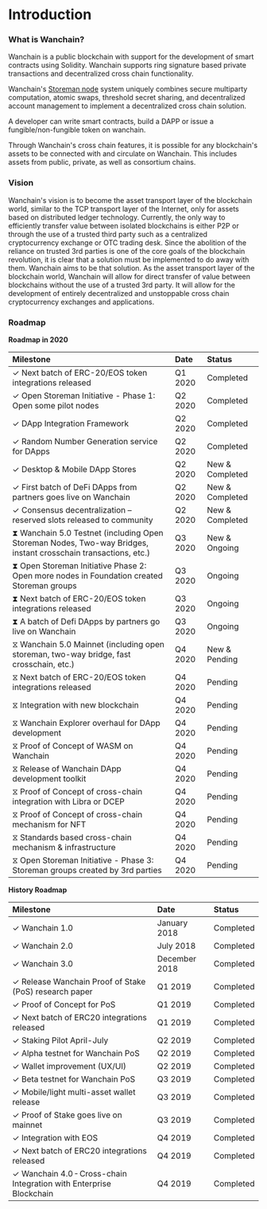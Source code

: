 # Introduction  

### What is Wanchain?
Wanchain is a public blockchain with support for the development of smart contracts using Solidity. Wanchain supports ring signature based private transactions and decentralized cross chain functionality.

Wanchain's [Storeman node](technology/storeman.md) system uniquely combines  secure multiparty computation, atomic swaps, threshold secret sharing, and decentralized account management to implement a decentralized cross chain solution.

A developer can write smart contracts, build a DAPP or issue a fungible/non-fungible token on wanchain. 

Through Wanchain's cross chain features, it is possible for any blockchain's assets to be connected with and circulate on Wanchain. This includes assets from public, private, as well as consortium chains.


### Vision

Wanchain's vision is to become the asset transport layer of the blockchain world, similar to the TCP transport layer of the Internet, only for assets based on distributed ledger technology. Currently, the only way to efficiently transfer value between isolated blockchains is either P2P or through the use of a trusted third party such as a centralized cryptocurrency exchange or OTC trading desk. Since the abolition of the reliance on trusted 3rd parties is one of the core goals of the blockchain revolution, it is clear that a solution must be implemented to do away with them. Wanchain aims to be that solution. As the asset transport layer of the blockchain world, Wanchain will allow for direct transfer of value between blockchains without the use of a trusted 3rd party. It will allow for the development of entirely decentralized and unstoppable cross chain cryptocurrency exchanges and applications. 

### Roadmap

**Roadmap in 2020**

| **Milestone**  |**Date**   |**Status** |
|:---|:---|:---|
|✓ Next batch of ERC-20/EOS token integrations released | Q1 2020  | Completed|
|✓ Open Storeman Initiative - Phase 1: Open some pilot nodes | Q2 2020  | Completed|
|✓ DApp Integration Framework | Q2 2020  | Completed|
|✓ Random Number Generation service for DApps | Q2 2020  | Completed|
|✓ Desktop & Mobile DApp Stores | Q2 2020  | New & Completed|
|✓ First batch of DeFi DApps from partners goes live on Wanchain | Q2 2020  | New & Completed|
|✓ Consensus decentralization – reserved slots released to community| Q2 2020  | New & Completed|
|⧗ Wanchain 5.0 Testnet (including Open Storeman Nodes, Two-way Bridges, instant crosschain transactions, etc.) | Q3 2020  | New & Ongoing|
|⧗ Open Storeman Initiative Phase 2: Open more nodes in Foundation created Storeman groups | Q3 2020  | Ongoing|
|⧗ Next batch of ERC-20/EOS token integrations released | Q3 2020  | Ongoing|
|⧗ A batch of Defi DApps by partners go live on Wanchain | Q3 2020  | Ongoing|
|⧖ Wanchain 5.0 Mainnet (including open storeman, two-way bridge, fast crosschain, etc.) | Q4 2020  | New & Pending|
|⧖ Next batch of ERC-20/EOS token integrations released | Q4 2020  | Pending|
|⧖ Integration with new blockchain | Q4 2020  | Pending|
|⧖ Wanchain Explorer overhaul for DApp development | Q4 2020  | Pending|
|⧖ Proof of Concept of WASM on Wanchain | Q4 2020  | Pending|
|⧖ Release of Wanchain DApp development toolkit | Q4 2020  | Pending|
|⧖ Proof of Concept of cross-chain integration with Libra or DCEP | Q4 2020  | Pending|
|⧖ Proof of Concept of cross-chain mechanism for NFT | Q4 2020  | Pending|
|⧖ Standards based cross-chain mechanism & infrastructure | Q4 2020  | Pending|
|⧖ Open Storeman Initiative - Phase 3: Storeman groups created by 3rd parties | Q4 2020  | Pending|

**History Roadmap**

| **Milestone**  |**Date**   |**Status** |
|:---|:---|:---|
|✓ Wanchain 1.0 | January 2018 |  Completed |
|✓ Wanchain 2.0 | July 2018  | Completed  |
|✓ Wanchain 3.0 | December 2018  | Completed|
|✓ Release Wanchain Proof of Stake (PoS) research paper |Q1 2019|Completed|
|✓ Proof of Concept for PoS|Q1 2019|Completed|
|✓ Next batch of ERC20 integrations released|Q1 2019|Completed|
|✓ Staking Pilot April-July|Q2 2019|Completed|
|✓ Alpha testnet for Wanchain PoS|Q2 2019|Completed|
|✓ Wallet improvement (UX/UI)|Q2 2019|Completed|
|✓ Beta testnet for Wanchain PoS|Q3 2019|Completed|
|✓ Mobile/light multi-asset wallet release|Q3 2019|Completed|
|✓ Proof of Stake goes live on mainnet|Q3 2019|Completed|
|✓ Integration with EOS |Q4 2019|Completed|
|✓ Next batch of ERC20 integrations released|Q4 2019|Completed|
|✓ Wanchain 4.0 - Cross-chain Integration with Enterprise Blockchain|Q4 2019|Completed|

